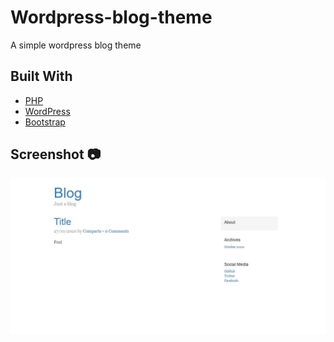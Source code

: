# Wordpress-blog-theme
A simple wordpress blog theme  

## Built With  
* [PHP](https://www.php.net/)  
* [WordPress](https://wordpress.org/)  
* [Bootstrap](https://getbootstrap.com/)  

## Screenshot :camera:  
![Home](https://github.com/Hichem-Chabou/Wordpress-blog-theme/blob/main/screenshot.JPG)  
